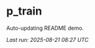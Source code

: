 # p_train

Auto-updating README demo.

<!--START_SECTION:status-->
_Last run: 2025-08-21 08:27 UTC_
<!--END_SECTION:status-->




































